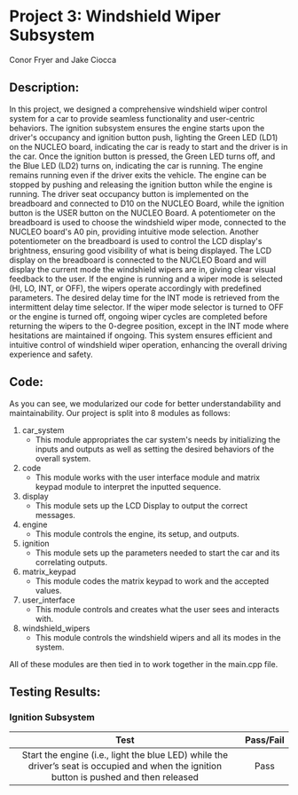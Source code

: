 # **Project 3: Windshield Wiper Subsystem**

Conor Fryer and Jake Ciocca

## **Description:**
In this project, we designed a comprehensive windshield wiper control system for a car to provide seamless functionality and user-centric behaviors. The ignition subsystem ensures the engine starts upon the driver's occupancy and ignition button push, lighting the Green LED (LD1) on the NUCLEO board, indicating the car is ready to start and the driver is in the car. Once the ignition button is pressed, the Green LED turns off, and the Blue LED (LD2) turns on, indicating the car is running. The engine remains running even if the driver exits the vehicle. The engine can be stopped by pushing and releasing the ignition button while the engine is running. The driver seat occupancy button is implemented on the breadboard and connected to D10 on the NUCLEO Board, while the ignition button is the USER button on the NUCLEO Board. A potentiometer on the breadboard is used to choose the windshield wiper mode, connected to the NUCLEO board's A0 pin, providing intuitive mode selection. Another potentiometer on the breadboard is used to control the LCD display's brightness, ensuring good visibility of what is being displayed. The LCD display on the breadboard is connected to the NUCLEO Board and will display the current mode the windshield wipers are in, giving clear visual feedback to the user. If the engine is running and a wiper mode is selected (HI, LO, INT, or OFF), the wipers operate accordingly with predefined parameters. The desired delay time for the INT mode is retrieved from the intermittent delay time selector. If the wiper mode selector is turned to OFF or the engine is turned off, ongoing wiper cycles are completed before returning the wipers to the 0-degree position, except in the INT mode where hesitations are maintained if ongoing. This system ensures efficient and intuitive control of windshield wiper operation, enhancing the overall driving experience and safety.


## **Code:**
As you can see, we modularized our code for better understandability and maintainability. Our project is split into 8 modules as follows:
1. car_system
   * This module appropriates the car system's needs by initializing the inputs and outputs as well as setting the desired behaviors of the overall system.
2. code
   * This module works with the user interface module and matrix keypad module to interpret the inputted sequence. 
3. display
   * This module sets up the LCD Display to output the correct messages.
4. engine
   * This module controls the engine, its setup, and outputs.
5. ignition
    * This module sets up the parameters needed to start the car and its correlating outputs.
6. matrix_keypad
    * This module codes the matrix keypad to work and the accepted values.
7. user_interface
    * This module controls and creates what the user sees and interacts with.
8. windshield_wipers
    * This module controls the windshield wipers and all its modes in the system.

All of these modules are then tied in to work together in the main.cpp file. 

## **Testing Results:**
### **Ignition Subsystem**

| Test                | Pass/Fail           |
|:-------------------:|:-------------------:|
| Start the engine (i.e., light the blue LED) while the driver’s seat is occupied and when the ignition button is pushed and then released | Pass|
